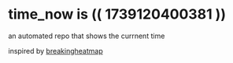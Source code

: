 # time_now is (( 1739120400381 ))

an automated repo that shows the currnent time

inspired by [breakingheatmap](https://github.com/breakingheatmap/breakingheatmap)
